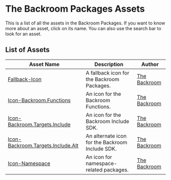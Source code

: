 # The Backroom Packages Assets

This is a list of all the assets in the Backroom Packages. If you want to know more about an asset, click on its name. You can also use the search bar to look for an asset.
  
## List of Assets

| Asset Name | Description | Author |
| ---------- | ----------- | ------ |
| [Fallback-Icon](./icons/the-backroom/Fallback-Icon.jpg) | A fallback icon for the Backroom Packages. | [The Backroom](https://github.com/The-Backroom) |
| [Icon-Backroom.Functions](./icons/the-backroom/Icon-Backroom.Functions.jpg) | An icon for the Backroom Functions. | [The Backroom](https://github.com/The-Backroom) |
| [Icon-Backroom.Targets.Include](./icons/the-backroom/Icon-Backroom.Functions.jpg) | An icon for the Backroom Include SDK. | [The Backroom](https://github.com/The-Backroom) |
| [Icon-Backroom.Targets.Include.Alt](./icons/the-backroom/Icon-Backroom.Functions.jpg) | An alternate icon for the Backroom Include SDK. | [The Backroom](https://github.com/The-Backroom) |
| [Icon-Namespace](./icons/the-backroom/Icon-Namespace.jpg) | An icon for namespace-related packages. | [The Backroom](https://github.com/The-Backroom) |
